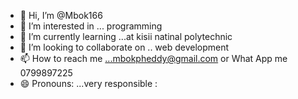 - 👋 Hi, I’m @Mbok166
- 👀 I’m interested in ... programming 
- 🌱 I’m currently learning ...at kisii natinal polytechnic 
- 💞️ I’m looking to collaborate on .. web development 
- 📫 How to reach me ...mbokpheddy@gmail.com or What App me 0799897225
- 😄 Pronouns: ...very responsible 
  : 
